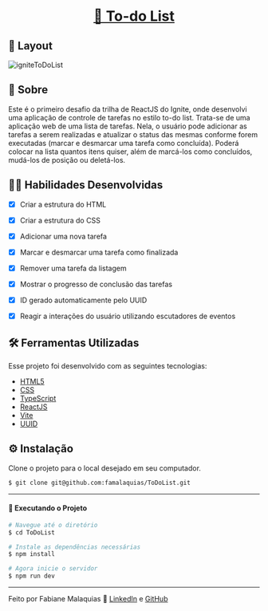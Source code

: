 <p align="center">
  <h1 align="center"><a href="https://todolist-iproject.netlify.app/">📜 To-do List </a></h1>
</p>

## 🎨 Layout

![igniteToDoList](https://github.com/famalaquias/ToDoList/assets/98343640/4edb3234-5f88-401a-b06f-bf9825048991)


## :page_with_curl: Sobre

Este é o primeiro desafio da trilha de ReactJS do Ignite, onde desenvolvi uma aplicação de controle de tarefas no estilo to-do list. Trata-se de uma aplicação web de uma lista de tarefas. Nela, o usuário pode adicionar as tarefas a serem realizadas e atualizar o status das mesmas conforme forem executadas (marcar e desmarcar uma tarefa como concluída). Poderá colocar na lista quantos itens quiser, além de marcá-los como concluídos, mudá-los de posição ou deletá-los.


## :man_technologist: Habilidades Desenvolvidas

- [x] Criar a estrutura do HTML
- [x] Criar a estrutura do CSS
- [x] Adicionar uma nova tarefa
- [x] Marcar e desmarcar uma tarefa como finalizada
- [x] Remover uma tarefa da listagem
- [x] Mostrar o progresso de conclusão das tarefas
- [x] ID gerado automaticamente pelo UUID 
- [x] Reagir a interações do usuário utilizando escutadores de eventos


## :hammer_and_wrench: Ferramentas Utilizadas

Esse projeto foi desenvolvido com as seguintes tecnologias:

- [HTML5](https://biblioteca.wiki/html5/)
- [CSS](https://developer.mozilla.org/pt-BR/docs/Learn/Getting_started_with_the_web/CSS_basics)
- [TypeScript](https://www.typescriptlang.org/)
- [ReactJS](https://react.dev/)
- [Vite](https://vitejs.dev/)
- [UUID](https://www.npmjs.com/package/uuid)


## ⚙ Instalação

Clone o projeto para o local desejado em seu computador.

```bash
$ git clone git@github.com:famalaquias/ToDoList.git
```

___

#### 🚧 Executando o Projeto

```bash
# Navegue até o diretório 
$ cd ToDoList

# Instale as dependências necessárias
$ npm install

# Agora inicie o servidor
$ npm run dev
```

---

Feito por Fabiane Malaquias :wave: [LinkedIn](https://www.linkedin.com/in/fabianemalaquias/) e [GitHub](https://github.com/famalaquias)
